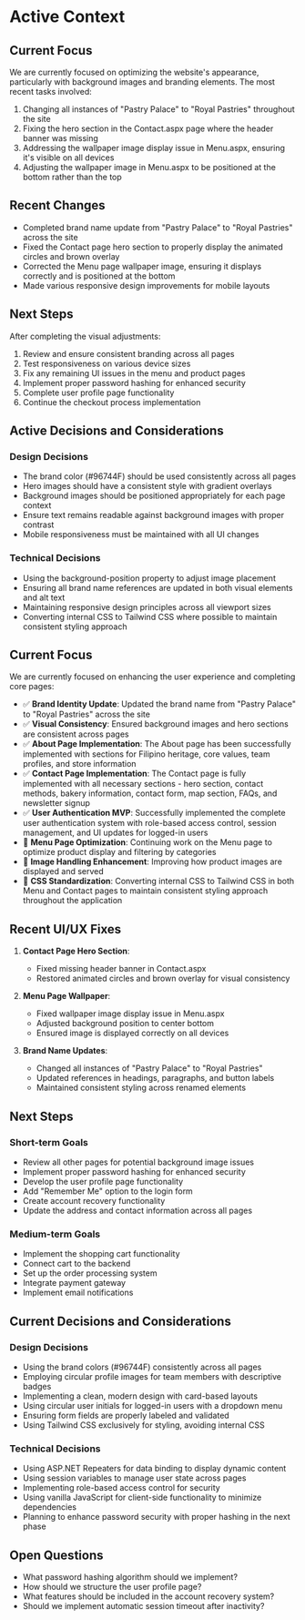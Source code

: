 # Active Context

## Current Focus
We are currently focused on optimizing the website's appearance, particularly with background images and branding elements. The most recent tasks involved:

1. Changing all instances of "Pastry Palace" to "Royal Pastries" throughout the site
2. Fixing the hero section in the Contact.aspx page where the header banner was missing
3. Addressing the wallpaper image display issue in Menu.aspx, ensuring it's visible on all devices
4. Adjusting the wallpaper image in Menu.aspx to be positioned at the bottom rather than the top

## Recent Changes
- Completed brand name update from "Pastry Palace" to "Royal Pastries" across the site
- Fixed the Contact page hero section to properly display the animated circles and brown overlay
- Corrected the Menu page wallpaper image, ensuring it displays correctly and is positioned at the bottom
- Made various responsive design improvements for mobile layouts

## Next Steps
After completing the visual adjustments:
1. Review and ensure consistent branding across all pages
2. Test responsiveness on various device sizes
3. Fix any remaining UI issues in the menu and product pages
4. Implement proper password hashing for enhanced security
5. Complete user profile page functionality
6. Continue the checkout process implementation

## Active Decisions and Considerations

### Design Decisions
- The brand color (#96744F) should be used consistently across all pages
- Hero images should have a consistent style with gradient overlays
- Background images should be positioned appropriately for each page context
- Ensure text remains readable against background images with proper contrast
- Mobile responsiveness must be maintained with all UI changes

### Technical Decisions
- Using the background-position property to adjust image placement
- Ensuring all brand name references are updated in both visual elements and alt text
- Maintaining responsive design principles across all viewport sizes
- Converting internal CSS to Tailwind CSS where possible to maintain consistent styling approach

## Current Focus

We are currently focused on enhancing the user experience and completing core pages:

- ✅ **Brand Identity Update**: Updated the brand name from "Pastry Palace" to "Royal Pastries" across the site
- ✅ **Visual Consistency**: Ensured background images and hero sections are consistent across pages
- ✅ **About Page Implementation**: The About page has been successfully implemented with sections for Filipino heritage, core values, team profiles, and store information
- ✅ **Contact Page Implementation**: The Contact page is fully implemented with all necessary sections - hero section, contact methods, bakery information, contact form, map section, FAQs, and newsletter signup
- ✅ **User Authentication MVP**: Successfully implemented the complete user authentication system with role-based access control, session management, and UI updates for logged-in users
- 🔄 **Menu Page Optimization**: Continuing work on the Menu page to optimize product display and filtering by categories
- 🔄 **Image Handling Enhancement**: Improving how product images are displayed and served
- 🔄 **CSS Standardization**: Converting internal CSS to Tailwind CSS in both Menu and Contact pages to maintain consistent styling approach throughout the application

## Recent UI/UX Fixes
1. **Contact Page Hero Section**:
   - Fixed missing header banner in Contact.aspx
   - Restored animated circles and brown overlay for visual consistency

2. **Menu Page Wallpaper**:
   - Fixed wallpaper image display issue in Menu.aspx
   - Adjusted background position to center bottom
   - Ensured image is displayed correctly on all devices

3. **Brand Name Updates**:
   - Changed all instances of "Pastry Palace" to "Royal Pastries"
   - Updated references in headings, paragraphs, and button labels
   - Maintained consistent styling across renamed elements

## Next Steps

### Short-term Goals
- Review all other pages for potential background image issues
- Implement proper password hashing for enhanced security
- Develop the user profile page functionality
- Add "Remember Me" option to the login form
- Create account recovery functionality
- Update the address and contact information across all pages

### Medium-term Goals
- Implement the shopping cart functionality
- Connect cart to the backend
- Set up the order processing system
- Integrate payment gateway
- Implement email notifications

## Current Decisions and Considerations

### Design Decisions
- Using the brand colors (#96744F) consistently across all pages
- Employing circular profile images for team members with descriptive badges
- Implementing a clean, modern design with card-based layouts
- Using circular user initials for logged-in users with a dropdown menu
- Ensuring form fields are properly labeled and validated
- Using Tailwind CSS exclusively for styling, avoiding internal CSS

### Technical Decisions
- Using ASP.NET Repeaters for data binding to display dynamic content
- Using session variables to manage user state across pages
- Implementing role-based access control for security
- Using vanilla JavaScript for client-side functionality to minimize dependencies
- Planning to enhance password security with proper hashing in the next phase

## Open Questions
- What password hashing algorithm should we implement?
- How should we structure the user profile page?
- What features should be included in the account recovery system?
- Should we implement automatic session timeout after inactivity?